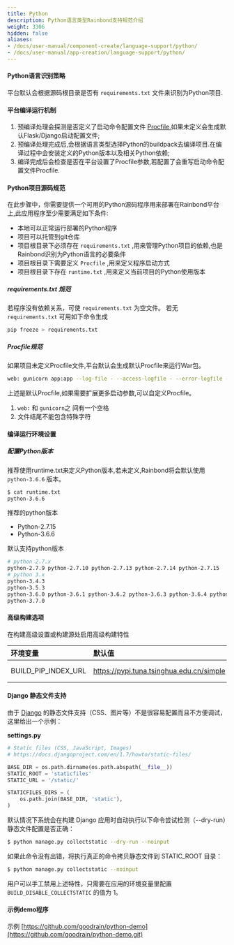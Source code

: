 ```yaml
---
title: Python
description: Python语言类型Rainbond支持规范介绍
weight: 3306
hidden: false
aliases:
- /docs/user-manual/component-create/language-support/python/
- /docs/user-manual/app-creation/language-support/python/
---
```


#### Python语言识别策略
平台默认会根据源码根目录是否有 `requirements.txt` 文件来识别为Python项目.

#### 平台编译运行机制
1. 预编译处理会探测是否定义了启动命令配置文件 [Procfile](./procfile/),如果未定义会生成默认Flask/Django启动配置文件;
2. 预编译处理完成后,会根据语言类型选择Python的buildpack去编译项目.在编译过程中会安装定义的Python版本以及相关Python依赖;
3. 编译完成后会检查是否在平台设置了Procfile参数,若配置了会重写启动命令配置文件Procfile.

#### Python项目源码规范

在此步骤中，你需要提供一个可用的Python源码程序用来部署在Rainbond平台上,此应用程序至少需要满足如下条件:

- 本地可以正常运行部署的Python程序  
- 项目可以托管到git仓库  
- 项目根目录下必须存在 `requirements.txt` ,用来管理Python项目的依赖,也是Rainbond识别为Python语言的必要条件  
- 项目根目录下需要定义 `Procfile` ,用来定义程序启动方式
- 项目根目录下存在 `runtime.txt` ,用来定义当前项目的Python使用版本  

##### requirements.txt 规范

若程序没有依赖关系，可使 `requirements.txt` 为空文件。
若无 `requirements.txt` 可用如下命令生成

```bash
pip freeze > requirements.txt
```

##### Procfile规范

如果项目未定义Procfile文件,平台默认会生成默认Procfile来运行War包。

```bash
web: gunicorn app:app --log-file - --access-logfile - --error-logfile -
```

上述是默认Procfile,如果需要扩展更多启动参数,可以自定义Procfile。

1. `web:` 和 `gunicorn`之 间有一个空格
2. 文件结尾不能包含特殊字符


#### 编译运行环境设置

##### 配置Python版本

推荐使用runtime.txt来定义Python版本,若未定义,Rainbond将会默认使用 `python-3.6.6` 版本。

```bash
$ cat runtime.txt
python-3.6.6
```

推荐的python版本

- Python-2.7.15
- Python-3.6.6

默认支持python版本

```bash
# python 2.7.x
python-2.7.9 python-2.7.10 python-2.7.13 python-2.7.14 python-2.7.15 
# python 3.x
python-3.4.3
python-3.5.3 
python-3.6.0 python-3.6.1 python-3.6.2 python-3.6.3 python-3.6.4 python-3.6.5 python-3.6.6 
python-3.7.0
```


#### 高级构建选项

在构建高级设置或构建源处启用高级构建特性

| 环境变量     | 默认值        | 说明                     |
| :------- | :----------- | :----------------------- |
| BUILD_PIP_INDEX_URL|https://pypi.tuna.tsinghua.edu.cn/simple| Pypi源                    |

#### Django 静态文件支持

由于 [Django](https://www.djangoproject.com/) 的静态文件支持（CSS、图片等）不是很容易配置而且不方便调试，这里给出一个示例：

**settings.py**

```python
# Static files (CSS, JavaScript, Images)
# https://docs.djangoproject.com/en/1.7/howto/static-files/

BASE_DIR = os.path.dirname(os.path.abspath(__file__))
STATIC_ROOT = 'staticfiles'
STATIC_URL = '/static/'

STATICFILES_DIRS = (
    os.path.join(BASE_DIR, 'static'),
)
```

默认情况下系统会在构建 Django 应用时自动执行以下命令尝试检测（--dry-run）静态文件配置是否正确：

```bash
$ python manage.py collectstatic --dry-run --noinput
```

如果此命令没有出错，将执行真正的命令拷贝静态文件到 STATIC_ROOT 目录：

```bash
$ python manage.py collectstatic --noinput
```

用户可以手工禁用上述特性，只需要在应用的环境变量里配置 `BUILD_DISABLE_COLLECTSTATIC` 的值为 1。

#### 示例demo程序

示例 [https://github.com/goodrain/python-demo](https://github.com/goodrain/python-demo.git)

<!--
## 七、Whitenoise

默认情况下，Django 在生产模式下不支持托管静态文件，我们推荐在生产环境下使用 [Whitenoise](https://pypi.io/project/whitenoise/)
项目托管静态文件作为最佳实践，以下是具体的安装和配置方式：

> 参考文档： 具体细节请查看 Django 文档的 [Managing static files](https://docs.djangoproject.com/en/1.7/howto/static-files/) 和[Deploying static files](https://docs.djangoproject.com/en/1.7/howto/static-files/) 章节。

### 7.1 安装 Whitenoise

```bash
$ pip install whitenoise
...
$ pip freeze > requirements.txt
```

**settings.py**

```python
# Simplified static file serving.
# https://warehouse.python.org/project/whitenoise/
STATICFILES_STORAGE = 'whitenoise.django.GzipManifestStaticFilesStorage'
```

**wsgi.py**

```python
from django.core.wsgi import get_wsgi_application
from whitenoise.django import DjangoWhiteNoise

application = get_wsgi_application()
application = DjangoWhiteNoise(application)
```
-->

